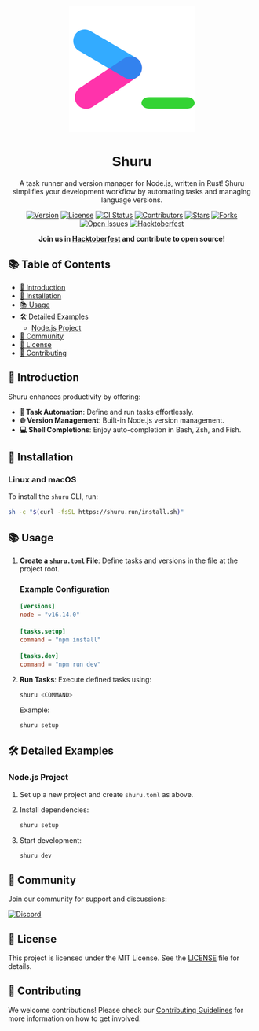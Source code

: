 <div align="center">

![Shuru Logo](pages/shuru.svg)

# <span style="font-family: 'Arial', sans-serif;">Shuru</span>

A task runner and version manager for Node.js, written in Rust! Shuru simplifies your development workflow by automating tasks and managing language versions.

[![Version](https://img.shields.io/badge/version-0.0.27-blue)](https://github.com/shuru-project/shuru/releases)
[![License](https://img.shields.io/badge/license-MIT-lightgrey)](https://opensource.org/licenses/MIT)
[![CI Status](https://img.shields.io/badge/build-passing-brightgreen)](https://github.com/shuru-project/shuru/actions)
[![Contributors](https://img.shields.io/badge/contributors-5-orange)](https://github.com/shuru-project/shuru/graphs/contributors)
[![Stars](https://img.shields.io/github/stars/shuru-project/shuru?style=social)](https://github.com/shuru-project/shuru/stargazers)
[![Forks](https://img.shields.io/github/forks/shuru-project/shuru?style=social)](https://github.com/shuru-project/shuru/network/members)
[![Open Issues](https://img.shields.io/github/issues/shuru-project/shuru)](https://github.com/shuru-project/shuru/issues)
[![Hacktoberfest](https://img.shields.io/badge/Hacktoberfest-2024-brightgreen)](https://github.com/shuru-project/shuru/discussions/10)


**Join us in [Hacktoberfest](https://github.com/shuru-project/shuru/discussions/10) and contribute to open source!**

</div>

## 📚 Table of Contents

- [🌟 Introduction](#-introduction)
- [🚀 Installation](#-installation)
- [📚 Usage](#-usage)
- [🛠️ Detailed Examples](#-detailed-examples)
  - [Node.js Project](#nodejs-project)
- [🤝 Community](#-community)
- [📄 License](#-license)
- [🤗 Contributing](#-contributing)

## 🌟 Introduction

Shuru enhances productivity by offering:

- **🔧 Task Automation**: Define and run tasks effortlessly.
- **🌐 Version Management**: Built-in Node.js version management.
- **💻 Shell Completions**: Enjoy auto-completion in Bash, Zsh, and Fish.

## 🚀 Installation

### Linux and macOS

To install the `shuru` CLI, run:

```bash
sh -c "$(curl -fsSL https://shuru.run/install.sh)"
```

## 📚 Usage

1. **Create a `shuru.toml` File**: Define tasks and versions in the file at the project root.

   ### Example Configuration

   ```toml
   [versions]
   node = "v16.14.0"

   [tasks.setup]
   command = "npm install"

   [tasks.dev]
   command = "npm run dev"
   ```

2. **Run Tasks**: Execute defined tasks using:

   ```bash
   shuru <COMMAND>
   ```

   Example:

   ```bash
   shuru setup
   ```

## 🛠️ Detailed Examples

### Node.js Project

1. Set up a new project and create `shuru.toml` as above.
2. Install dependencies:

   ```bash
   shuru setup
   ```

3. Start development:

   ```bash
   shuru dev
   ```

## 🤝 Community

Join our community for support and discussions:  

[![Discord](https://img.shields.io/badge/Join%20Discord-7289DA?style=for-the-badge&logo=discord&logoColor=white)](https://discord.gg/EtZn7EdDdS)

## 📄 License

This project is licensed under the MIT License. See the [LICENSE](LICENSE) file for details.

## 🤗 Contributing

We welcome contributions! Please check our [Contributing Guidelines](CONTRIBUTING.md) for more information on how to get involved.
